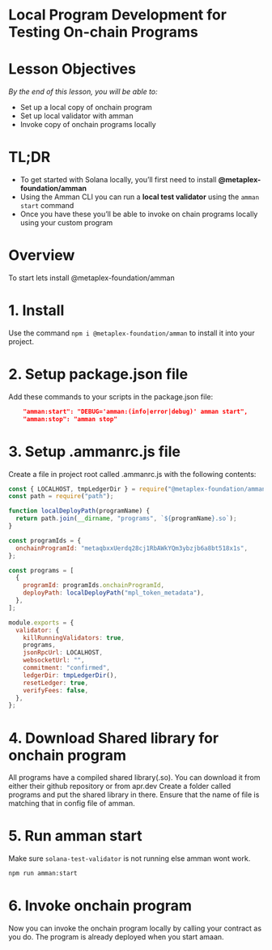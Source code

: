 # Local Program Development for Testing On-chain Programs

# Lesson Objectives

_By the end of this lesson, you will be able to:_

- Set up a local copy of onchain program
- Set up local validator with amman
- Invoke copy of onchain programs locally

# TL;DR

- To get started with Solana locally, you’ll first need to install **@metaplex-foundation/amman**
- Using the Amman CLI you can run a **local test validator** using the `amman start` command
- Once you have these you’ll be able to invoke on chain programs locally using your custom program

# Overview

To start lets install @metaplex-foundation/amman

# 1. Install

Use the command `npm i @metaplex-foundation/amman` to install it into your project.

# 2. Setup package.json file

Add these commands to your scripts in the package.json file:

```json
    "amman:start": "DEBUG='amman:(info|error|debug)' amman start",
    "amman:stop": "amman stop"
```

# 3. Setup .ammanrc.js file

Create a file in project root called .ammanrc.js with the following contents:

```js
const { LOCALHOST, tmpLedgerDir } = require("@metaplex-foundation/amman");
const path = require("path");

function localDeployPath(programName) {
  return path.join(__dirname, "programs", `${programName}.so`);
}

const programIds = {
  onchainProgramId: "metaqbxxUerdq28cj1RbAWkYQm3ybzjb6a8bt518x1s",
};

const programs = [
  {
    programId: programIds.onchainProgramId,
    deployPath: localDeployPath("mpl_token_metadata"),
  },
];

module.exports = {
  validator: {
    killRunningValidators: true,
    programs,
    jsonRpcUrl: LOCALHOST,
    websocketUrl: "",
    commitment: "confirmed",
    ledgerDir: tmpLedgerDir(),
    resetLedger: true,
    verifyFees: false,
  },
};
```

# 4. Download Shared library for onchain program

All programs have a compiled shared library(.so). You can download it from either their github repository or from apr.dev
Create a folder called programs and put the shared library in there.
Ensure that the name of file is matching that in config file of amman.

# 5. Run amman start

Make sure `solana-test-validator` is not running else amman wont work.

```bash
npm run amman:start
```

# 6. Invoke onchain program

Now you can invoke the onchain program locally by calling your contract as you do. The program is already deployed when you start amaan.
